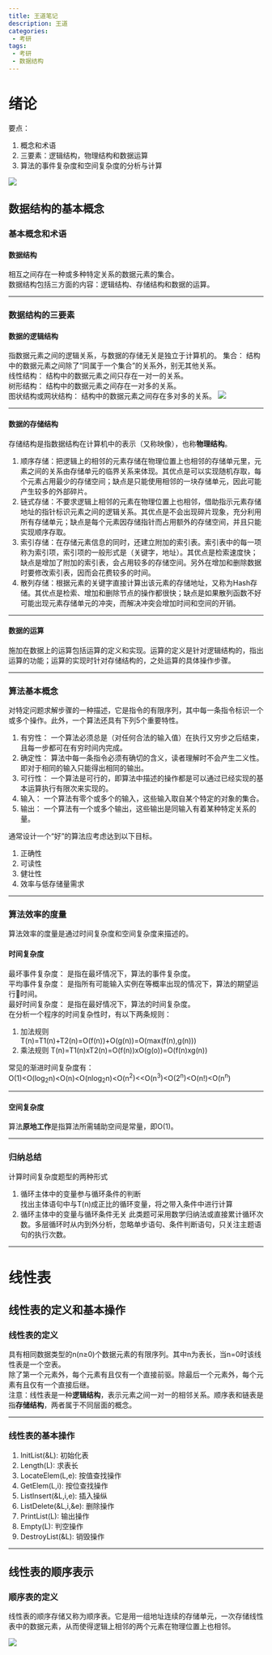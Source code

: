 ```yaml
---
title: 王道笔记
description: 王道
categories:
 - 考研
tags:
 - 考研
 - 数据结构
---
```

# 绪论
要点：  
1. 概念和术语
2. 三要素：逻辑结构，物理结构和数据运算
3. 算法的事件复杂度和空间复杂度的分析与计算  

![](http://image.zhchy.info/20190828175302_bY1Bov_1.1.jpeg)

## 数据结构的基本概念
### 基本概念和术语
#### 数据结构
相互之间存在一种或多种特定关系的数据元素的集合。  
数据结构包括三方面的内容：逻辑结构、存储结构和数据的运算。
- - -
### 数据结构的三要素
#### 数据的逻辑结构
指数据元素之间的逻辑关系，与数据的存储无关是独立于计算机的。 
集合： 结构中的数据元素之间除了“同属于一个集合”的关系外，别无其他关系。  
线性结构： 结构中的数据元素之间只存在一对一的关系。  
树形结构： 结构中的数据元素之间存在一对多的关系。   
图状结构或网状结构： 结构中的数据元素之间存在多对多的关系。
![](http://image.zhchy.info/20190828180554_KjvdHX_1.2.jpeg)
- - -
#### 数据的存储结构
存储结构是指数据结构在计算机中的表示（又称映像），也称**物理结构**。  
1. 顺序存储：把逻辑上的相邻的元素存储在物理位置上也相邻的存储单元里，元素之间的关系由存储单元的临界关系来体现。其优点是可以实现随机存取，每个元素占用最少的存储空间；缺点是只能使用相邻的一块存储单元，因此可能产生较多的外部碎片。  
2. 链式存储：不要求逻辑上相邻的元素在物理位置上也相邻，借助指示元素存储地址的指针标识元素之间的逻辑关系。其优点是不会出现碎片现象，充分利用所有存储单元；缺点是每个元素因存储指针而占用额外的存储空间，并且只能实现顺序存取。
3. 索引存储：在存储元素信息的同时，还建立附加的索引表。索引表中的每一项称为索引项，索引项的一般形式是（关键字，地址）。其优点是检索速度快；缺点是增加了附加的索引表，会占用较多的存储空间。另外在增加和删除数据时要修改索引表，因而会花费较多的时间。
4. 散列存储：根据元素的关键字直接计算出该元素的存储地址，又称为Hash存储。其优点是检索、增加和删除节点的操作都很快；缺点是如果散列函数不好可能出现元素存储单元的冲突，而解决冲突会增加时间和空间的开销。  

- - -
#### 数据的运算
施加在数据上的运算包括运算的定义和实现。运算的定义是针对逻辑结构的，指出运算的功能；运算的实现时针对存储结构的，之处运算的具体操作步骤。
- - -
### 算法基本概念
对特定问题求解步骤的一种描述，它是指令的有限序列，其中每一条指令标识一个或多个操作。此外，一个算法还具有下列5个重要特性。
1. 有穷性： 一个算法必须总是（对任何合法的输入值）在执行又穷步之后结束，且每一步都可在有穷时间内完成。  
2. 确定性： 算法中每一条指令必须有确切的含义，读者理解时不会产生二义性。即对于相同的输入只能得出相同的输出。  
3. 可行性： 一个算法是可行的，即算法中描述的操作都是可以通过已经实现的基本运算执行有限次来实现的。
4. 输入： 一个算法有零个或多个的输入，这些输入取自某个特定的对象的集合。
5. 输出： 一个算法有一个或多个输出，这些输出是同输入有着某种特定关系的量。  

通常设计一个“好”的算法应考虑达到以下目标。  
1. 正确性
2. 可读性
3. 健壮性
4. 效率与低存储量需求

- - -
### 算法效率的度量
算法效率的度量是通过时间复杂度和空间复杂度来描述的。  
#### 时间复杂度
最坏事件复杂度： 是指在最坏情况下，算法的事件复杂度。  
平均事件复杂度： 是指所有可能输入实例在等概率出现的情况下，算法的期望运行时间。  
最好时间复杂度： 是指在最好情况下，算法的时间复杂度。   
在分析一个程序的时间复杂性时，有以下两条规则：  
1. 加法规则  
T(n)=T1(n)+T2(n)=O(f(n))+O(g(n))=O(max(f(n),g(n)))  
2. 乘法规则
T(n)=T1(n)xT2(n)=O(f(n))xO(g(o))=O(f(n)xg(n))  

常见的渐进时间复杂度有：  
O(1)<O(log<sub>2</sub>n)<O(n)<O(nlog<sub>2</sub>n)<O(n<sup>2</sup>)<<O(n<sup>3</sup>)<O(2<sup>n</sup>)<O(n!)<O(n<sup>n</sup>)
- - -
#### 空间复杂度
算法**原地工作**是指算法所需辅助空间是常量，即O(1)。
- - -
### 归纳总结
计算时间复杂度题型的两种形式
1. 循环主体中的变量参与循环条件的判断  
找出主体语句中与T(n)成正比的循环变量，将之带入条件中进行计算
2. 循环主体中的变量与循环条件无关
此类题可采用数学归纳法或直接累计循环次数。多层循环时从内到外分析，忽略单步语句、条件判断语句，只关注主题语句的执行次数。     

- - -
# 线性表
## 线性表的定义和基本操作
### 线性表的定义
具有相同数据类型的n(n≥0)个数据元素的有限序列。其中n为表长，当n=0时该线性表是一个空表。  
除了第一个元素外，每个元素有且仅有一个直接前驱。除最后一个元素外，每个元素有且仅有一个直接后继。  
注意：线性表是一种**逻辑结构**，表示元素之间一对一的相邻关系。顺序表和链表是指**存储结构**，两者属于不同层面的概念。
- - -
### 线性表的基本操作
1. InitList(&L): 初始化表
2. Length(L): 求表长
3. LocateElem(L,e): 按值查找操作
4. GetElem(L,i): 按位查找操作
5. ListInsert(&L,i,e): 插入操纵
6. ListDelete(&L,i,&e): 删除操作
7. PrintList(L): 输出操作
8. Empty(L): 判空操作
9. DestroyList(&L): 销毁操作

- - -
## 线性表的顺序表示
### 顺序表的定义
线性表的顺序存储又称为顺序表。它是用一组地址连续的存储单元，一次存储线性表中的数据元素，从而使得逻辑上相邻的两个元素在物理位置上也相邻。

![](http://image.zhchy.info/20190902204403_W270o0_%E6%95%B0%E6%8D%AE%E7%BB%93%E6%9E%842-1.jpeg)



























